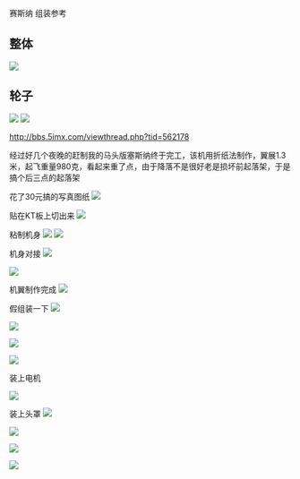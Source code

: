 赛斯纳 组装参考

## 整体
![](001.jpg)

## 轮子
![](002.jpg)
![](003.jpg)


<http://bbs.5imx.com/viewthread.php?tid=562178>

经过好几个夜晚的赶制我的马头版塞斯纳终于完工，该机用折纸法制作，翼展1.3米，起飞重量980克，看起来重了点，由于降落不是很好老是损坏前起落架，于是搞个后三点的起落架


花了30元搞的写真图纸
![](004.jpg)

贴在KT板上切出来
![](005.jpg)


粘制机身
![](006.jpg)
![](007.jpg)

机身对接
![](008.jpg)

![](009.jpg)

机翼制作完成
![](010.jpg)

假组装一下
![](011.jpg)


![](012.jpg)

![](013.jpg)


![](014.jpg)

装上电机

![](015.jpg)

装上头罩
![](016.jpg)


![](017.jpg)


![](018.jpg)


![](019.jpg)





